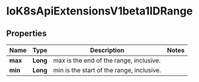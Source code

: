 
# IoK8sApiExtensionsV1beta1IDRange

## Properties
Name | Type | Description | Notes
------------ | ------------- | ------------- | -------------
**max** | **Long** | max is the end of the range, inclusive. | 
**min** | **Long** | min is the start of the range, inclusive. | 



